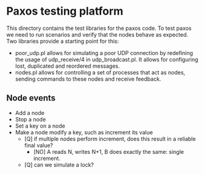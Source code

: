 # Paxos testing platform

This directory contains the test libraries for   the paxos code. To test
paxos we need to run  scenarios  and   verify  that  the nodes behave as
expected.  Two libraries provide a starting point for this:

  - poor_udp.pl allows for simulating a poor UDP connection by
    redefining the usage of udp_receive/4 in udp_broadcast.pl. It
    allows for configuring lost, duplicated and reordered messages.
  - nodes.pl allows for controlling a set of processes that act
    as nodes, sending commands to these nodes and receive feedback.

## Node events

  - Add a node
  - Stop a node
  - Set a key on a node
  - Make a node modify a key, such as increment its value
    - [Q] if multiple nodes perform increment, does this
      result in a reliable final value?
      - [NO] A reads N, writes N+1, B does exactly the same:
        single increment.
    - [Q] can we simulate a lock?
